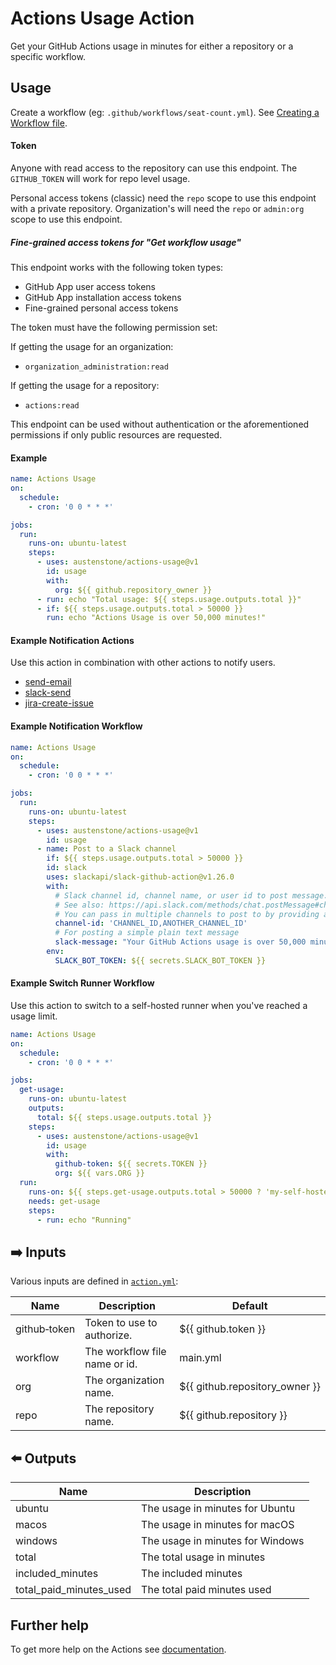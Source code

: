 # Actions Usage Action

Get your GitHub Actions usage in minutes for either a repository or a specific workflow.

## Usage
Create a workflow (eg: `.github/workflows/seat-count.yml`). See [Creating a Workflow file](https://help.github.com/en/articles/configuring-a-workflow#creating-a-workflow-file).

#### Token

Anyone with read access to the repository can use this endpoint. 
The `GITHUB_TOKEN` will work for repo level usage.

Personal access tokens (classic) need the `repo` scope to use this endpoint with a private repository. Organization's will need the `repo` or `admin:org` scope to use this endpoint.

##### Fine-grained access tokens for "Get workflow usage"

This endpoint works with the following token types:

* GitHub App user access tokens
* GitHub App installation access tokens
* Fine-grained personal access tokens

The token must have the following permission set:

If getting the usage for an organization:

* `organization_administration:read`

If getting the usage for a repository:

* `actions:read`

This endpoint can be used without authentication or the aforementioned permissions if only public resources are requested.

#### Example
```yml
name: Actions Usage
on:
  schedule:
    - cron: '0 0 * * *'

jobs:
  run:
    runs-on: ubuntu-latest
    steps:
      - uses: austenstone/actions-usage@v1
        id: usage
        with:
          org: ${{ github.repository_owner }}
      - run: echo "Total usage: ${{ steps.usage.outputs.total }}"
      - if: ${{ steps.usage.outputs.total > 50000 }}
        run: echo "Actions Usage is over 50,000 minutes!"
```

#### Example Notification Actions

Use this action in combination with other actions to notify users.

- [send-email](https://github.com/marketplace/actions/send-email)
- [slack-send](https://github.com/marketplace/actions/slack-send)
- [jira-create-issue](https://github.com/marketplace/actions/jira-create-issue)

#### Example Notification Workflow

```yml
name: Actions Usage
on:
  schedule:
    - cron: '0 0 * * *'

jobs:
  run:
    runs-on: ubuntu-latest
    steps:
      - uses: austenstone/actions-usage@v1
        id: usage
      - name: Post to a Slack channel
        if: ${{ steps.usage.outputs.total > 50000 }}
        id: slack
        uses: slackapi/slack-github-action@v1.26.0
        with:
          # Slack channel id, channel name, or user id to post message.
          # See also: https://api.slack.com/methods/chat.postMessage#channels
          # You can pass in multiple channels to post to by providing a comma-delimited list of channel IDs.
          channel-id: 'CHANNEL_ID,ANOTHER_CHANNEL_ID'
          # For posting a simple plain text message
          slack-message: "Your GitHub Actions usage is over 50,000 minutes!"
        env:
          SLACK_BOT_TOKEN: ${{ secrets.SLACK_BOT_TOKEN }}
```

#### Example Switch Runner Workflow

Use this action to switch to a self-hosted runner when you've reached a usage limit.

```yml
name: Actions Usage
on:
  schedule:
    - cron: '0 0 * * *'

jobs:
  get-usage:
    runs-on: ubuntu-latest
    outputs:
      total: ${{ steps.usage.outputs.total }}
    steps:
      - uses: austenstone/actions-usage@v1
        id: usage
        with:
          github-token: ${{ secrets.TOKEN }}
          org: ${{ vars.ORG }}
  run:
    runs-on: ${{ steps.get-usage.outputs.total > 50000 ? 'my-self-hosted-runner' : 'ubuntu-latest' }}
    needs: get-usage
    steps:
      - run: echo "Running"
```

## ➡️ Inputs
Various inputs are defined in [`action.yml`](action.yml):

| Name | Description | Default |
| --- | - | - |
| github&#x2011;token | Token to use to authorize. | ${{&nbsp;github.token&nbsp;}} |
| workflow | The workflow file name or id. | main.yml |
| org | The organization name. | ${{&nbsp;github.repository_owner&nbsp;}} |
| repo | The repository name. | ${{&nbsp;github.repository&nbsp;}} |

## ⬅️ Outputs
| Name | Description |
| --- | - |
| ubuntu | The usage in minutes for Ubuntu |
| macos | The usage in minutes for macOS |
| windows | The usage in minutes for Windows |
| total | The total usage in minutes |
| included_minutes | The included minutes |
| total_paid_minutes_used | The total paid minutes used |

## Further help
To get more help on the Actions see [documentation](https://docs.github.com/en/actions).
